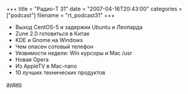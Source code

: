 +++
title = "Радио-T 31"
date = "2007-04-16T20:43:00"
categories = ["podcast"]
filename = "rt_podcast31"
+++


- Выход CentOS-5 и задержки Ubuntu и Леопарда
- Zune 2.0 готовиться в Китае
- KDE и Gnome на Windows
- Чем опасен сотовый телефон
- Уязвимости недели: Win курсоры и Mac /usr
- Новая Opera
- Из AppleTV в Mac-nano
- 10 лучших технических продуктов

[аудио](http://cdn.radio-t.com/rt_podcast31.mp3)
<audio src="http://cdn.radio-t.com/rt_podcast31.mp3" preload="none"></audio>
